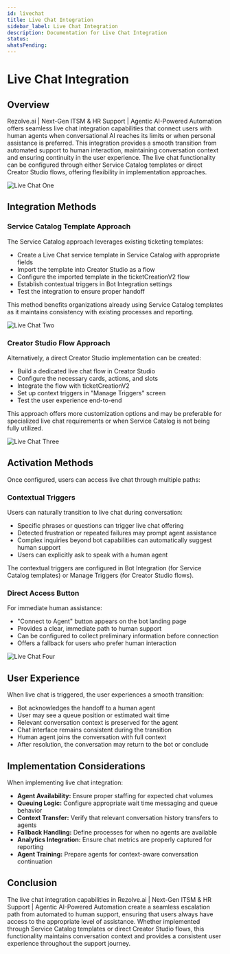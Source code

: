 ```yaml
---
id: livechat
title: Live Chat Integration
sidebar_label: Live Chat Integration
description: Documentation for Live Chat Integration
status: 
whatsPending: 
---
```


# Live Chat Integration

## Overview

Rezolve.ai | Next-Gen ITSM & HR Support | Agentic AI-Powered Automation offers seamless live chat integration capabilities that connect users with human agents when conversational AI reaches its limits or when personal assistance is preferred. This integration provides a smooth transition from automated support to human interaction, maintaining conversation context and ensuring continuity in the user experience. The live chat functionality can be configured through either Service Catalog templates or direct Creator Studio flows, offering flexibility in implementation approaches.

![Live Chat One](/img/Creator%20Studio/livechat_one.png)


## Integration Methods

### Service Catalog Template Approach

The Service Catalog approach leverages existing ticketing templates:
- Create a Live Chat service template in Service Catalog with appropriate fields
- Import the template into Creator Studio as a flow
- Configure the imported template in the ticketCreationV2 flow
- Establish contextual triggers in Bot Integration settings
- Test the integration to ensure proper handoff

This method benefits organizations already using Service Catalog templates as it maintains consistency with existing processes and reporting.

![Live Chat Two](/img/Creator%20Studio/livechat_two.png)


### Creator Studio Flow Approach

Alternatively, a direct Creator Studio implementation can be created:
- Build a dedicated live chat flow in Creator Studio
- Configure the necessary cards, actions, and slots
- Integrate the flow with ticketCreationV2
- Set up context triggers in "Manage Triggers" screen
- Test the user experience end-to-end

This approach offers more customization options and may be preferable for specialized live chat requirements or when Service Catalog is not being fully utilized.

![Live Chat Three](/img/Creator%20Studio/livechat_three.png)

## Activation Methods

Once configured, users can access live chat through multiple paths:

### Contextual Triggers
Users can naturally transition to live chat during conversation:
- Specific phrases or questions can trigger live chat offering
- Detected frustration or repeated failures may prompt agent assistance
- Complex inquiries beyond bot capabilities can automatically suggest human support
- Users can explicitly ask to speak with a human agent

The contextual triggers are configured in Bot Integration (for Service Catalog templates) or Manage Triggers (for Creator Studio flows).

### Direct Access Button
For immediate human assistance:
- "Connect to Agent" button appears on the bot landing page
- Provides a clear, immediate path to human support
- Can be configured to collect preliminary information before connection
- Offers a fallback for users who prefer human interaction

![Live Chat Four](/img/Creator%20Studio/livechat_four.png)

## User Experience

When live chat is triggered, the user experiences a smooth transition:
- Bot acknowledges the handoff to a human agent
- User may see a queue position or estimated wait time
- Relevant conversation context is preserved for the agent
- Chat interface remains consistent during the transition
- Human agent joins the conversation with full context
- After resolution, the conversation may return to the bot or conclude

## Implementation Considerations

When implementing live chat integration:
- **Agent Availability:** Ensure proper staffing for expected chat volumes
- **Queuing Logic:** Configure appropriate wait time messaging and queue behavior
- **Context Transfer:** Verify that relevant conversation history transfers to agents
- **Fallback Handling:** Define processes for when no agents are available
- **Analytics Integration:** Ensure chat metrics are properly captured for reporting
- **Agent Training:** Prepare agents for context-aware conversation continuation

## Conclusion

The live chat integration capabilities in Rezolve.ai | Next-Gen ITSM & HR Support | Agentic AI-Powered Automation create a seamless escalation path from automated to human support, ensuring that users always have access to the appropriate level of assistance. Whether implemented through Service Catalog templates or direct Creator Studio flows, this functionality maintains conversation context and provides a consistent user experience throughout the support journey.


